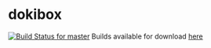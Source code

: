dokibox
=======
[![Build Status for master](https://travis-ci.org/mileswu/dokibox.png?branch=master)](https://travis-ci.org/mileswu/dokibox)
Builds available for download [here](http://mileswu.github.io/dokibox)
